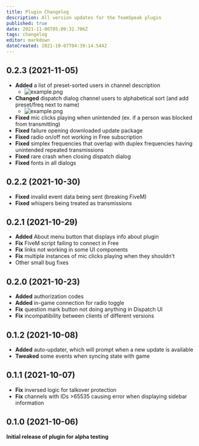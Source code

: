 ```yaml
---
title: Plugin Changelog
description: All version updates for the TeamSpeak plugin
published: true
date: 2021-11-06T05:09:32.706Z
tags: changelog
editor: markdown
dateCreated: 2021-10-07T04:39:14.544Z
---
```


## 0.2.3 (2021-11-05)

* **Added** a list of preset-sorted users in channel description
  * ![example.png](https://i.imgur.com/Xlnjy04.png)
* **Changed** dispatch dialog channel users to alphabetical sort (and add preset/freq next to name)
  * ![example.png](https://i.imgur.com/KEG6akK.png)
* **Fixed** mic clicks playing when unintended (ex. if a person was blocked from transmitting)
* **Fixed** failure opening downloaded update package
* **Fixed** radio on/off not working in Free subscription
* **Fixed** simplex frequencies that overlap with duplex frequencies having unintended repeated transmissions
* **Fixed** rare crash when closing dispatch dialog
* **Fixed** fonts in all dialogs

## 0.2.2 (2021-10-30)

* **Fixed** invalid event data being sent (breaking FiveM)
* **Fixed** whispers being treated as transmissions

## 0.2.1 (2021-10-29)

* **Added** About menu button that displays info about plugin
* **Fix** FiveM script failing to connect in Free
* **Fix** links not working in some UI components
* **Fix** multiple instances of mic clicks playing when they shouldn't
* Other small bug fixes

## 0.2.0 (2021-10-23)

* **Added** authorization codes
* **Added** in-game connection for radio toggle
* **Fix** question mark button not doing anything in Dispatch UI
* **Fix** incompatibility between clients of different versions

## 0.1.2 (2021-10-08)

* **Added** auto-updater, which will prompt when a new update is available
* **Tweaked** some events when syncing state with game

## 0.1.1 (2021-10-07)

* **Fix** inversed logic for talkover protection
* **Fix** channels with IDs >65535 causing error when displaying sidebar information

## 0.1.0 (2021-10-06)

**Initial release of plugin for alpha testing**

